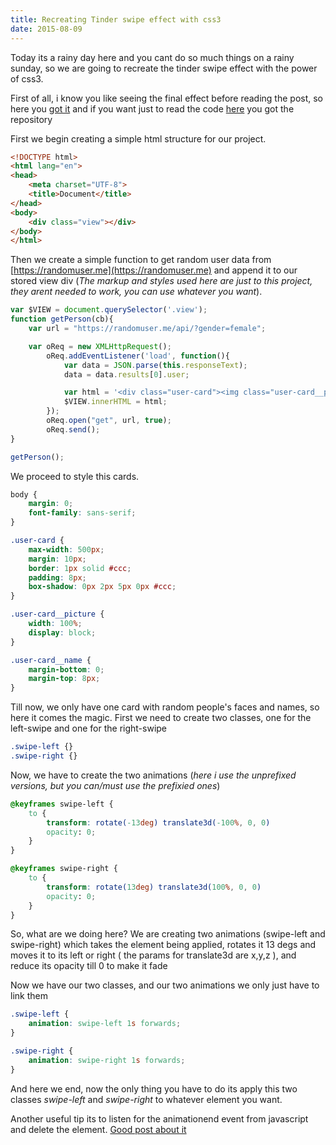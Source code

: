 ```yaml
---
title: Recreating Tinder swipe effect with css3
date: 2015-08-09
---
```


Today its a rainy day here and you cant do so much things on a rainy sunday, so we are going to recreate the tinder swipe effect with the power of css3.

First of all, i know you like seeing the final effect before reading the post, so here you [got it](http://pudymody.github.io/tinderSwipe/) and if you want just to read the code [here](https://github.com/pudymody/tinderSwipe) you got the repository

First we begin creating a simple html structure for our project.
```html
<!DOCTYPE html>
<html lang="en">
<head>
    <meta charset="UTF-8">
    <title>Document</title>
</head>
<body>
    <div class="view"></div>
</body>
</html>
```

Then we create a simple function to get random user data from [https://randomuser.me](https://randomuser.me) and append it to our stored view div (*The markup and styles used here are just to this project, they arent needed to work, you can use whatever you want*).
```js
var $VIEW = document.querySelector('.view');
function getPerson(cb){
    var url = "https://randomuser.me/api/?gender=female";

    var oReq = new XMLHttpRequest();
        oReq.addEventListener('load', function(){
            var data = JSON.parse(this.responseText);
            data = data.results[0].user;

            var html = '<div class="user-card"><img class="user-card__picture" src="'+data.picture.large+'"></img><h1 class="user-card__name">'+data.name.first+' '+data.name.last+'</h1></div>';
            $VIEW.innerHTML = html;
        });
        oReq.open("get", url, true);
        oReq.send();
}

getPerson();
```

We proceed to style this cards.
```css
body {
    margin: 0;
    font-family: sans-serif;
}

.user-card {
    max-width: 500px;
    margin: 10px;
    border: 1px solid #ccc;
    padding: 8px;
    box-shadow: 0px 2px 5px 0px #ccc;
}

.user-card__picture {
    width: 100%;
    display: block;
}

.user-card__name {
    margin-bottom: 0;
    margin-top: 8px;
}
```

Till now, we only have one card with random people's faces and names, so here it comes the magic. First we need to create two classes, one for the left-swipe and one for the right-swipe
```css
.swipe-left {}
.swipe-right {}
```

Now, we have to create the two animations (*here i use the unprefixed versions, but you can/must use the prefixied ones*)
```css
@keyframes swipe-left {
    to {
        transform: rotate(-13deg) translate3d(-100%, 0, 0)
        opacity: 0;
    }
}

@keyframes swipe-right {
    to {
        transform: rotate(13deg) translate3d(100%, 0, 0)
        opacity: 0;
    }
}
```
So, what are we doing here? We are creating two animations (swipe-left and swipe-right) which takes the element being applied, rotates it 13 degs and moves it to its left or right ( the params for translate3d are x,y,z ), and reduce its opacity till 0 to make it fade

Now we have our two classes, and our two animations we only just have to link them
```css
.swipe-left {
    animation: swipe-left 1s forwards;
}

.swipe-right {
    animation: swipe-right 1s forwards;
}
```

And here we end, now the only thing you have to do its apply this two classes *swipe-left* and *swipe-right* to whatever element you want.

Another useful tip its to listen for the animationend event from javascript and delete the element. [Good post about it](http://davidwalsh.name/css-animation-callback)
